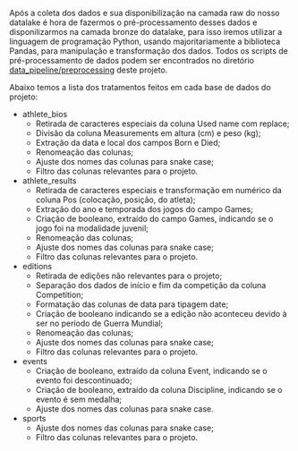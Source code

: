 Após a coleta dos dados e sua disponibilização na camada raw do nosso datalake é hora de fazermos o pré-processamento desses dados e disponilizarmos na camada bronze do datalake, para isso iremos utilizar a linguagem de programação Python, usando majoritariamente a biblioteca Pandas, para manipulação e transformação dos dados. Todos os scripts de pré-processamento de dados podem ser encontrados no diretório [data_pipeline/preprocessing](../data_pipeline/preprocessing/) deste projeto.

Abaixo temos a lista dos tratamentos feitos em cada base de dados do projeto:

- athlete_bios
    - Retirada de caracteres especiais da coluna Used name com replace;
    - Divisão da coluna Measurements em altura (cm) e peso (kg);
    - Extração da data e local dos campos Born e Died;
    - Renomeação das colunas;
    - Ajuste dos nomes das colunas para snake case;
    - Filtro das colunas relevantes para o projeto.
- athlete_results
    - Retirada de caracteres especiais e transformação em numérico da coluna Pos (colocação, posição, do atleta);
    - Extração do ano e temporada dos jogos do campo Games;
    - Criação de booleano, extraído do campo Games, indicando se o jogo foi na modalidade juvenil;
    - Renomeação das colunas;
    - Ajuste dos nomes das colunas para snake case;
    - Filtro das colunas relevantes para o projeto.
- editions
    - Retirada de edições não relevantes para o projeto;
    - Separação dos dados de início e fim da competição da coluna Competition;
    - Formatação das colunas de data para tipagem date;
    - Criação de booleano indicando se a edição não aconteceu devido à ser no período de Guerra Mundial;
    - Renomeação das colunas;
    - Ajuste dos nomes das colunas para snake case;
    - Filtro das colunas relevantes para o projeto.
- events
    - Criação de booleano, extraído da coluna Event, indicando se o evento foi descontinuado;
    - Criação de booleano, extraído da coluna Discipline, indicando se o evento é sem medalha;
    - Ajuste dos nomes das colunas para snake case.
- sports
    - Ajuste dos nomes das colunas para snake case;
    - Filtro das colunas relevantes para o projeto.
